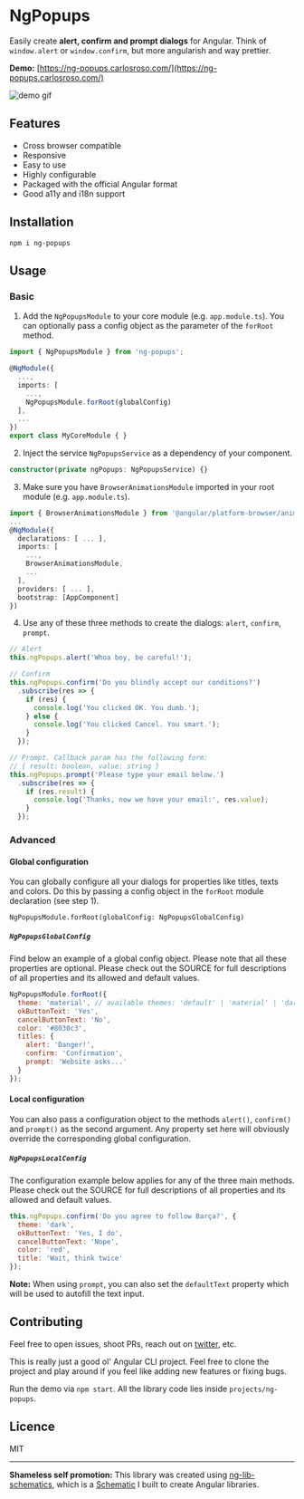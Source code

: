 # NgPopups

Easily create **alert, confirm and prompt dialogs** for Angular. Think of `window.alert` or `window.confirm`, but more angularish and way prettier.

**Demo:** [https://ng-popups.carlosroso.com/](https://ng-popups.carlosroso.com/)

![demo gif](https://user-images.githubusercontent.com/3689856/36462314-a970271a-1690-11e8-9949-183e0ce3bf54.gif)

## Features

- Cross browser compatible
- Responsive
- Easy to use
- Highly configurable
- Packaged with the official Angular format
- Good a11y and i18n support

## Installation

```
npm i ng-popups
```

## Usage

### Basic

1. Add the `NgPopupsModule` to your core module (e.g. `app.module.ts`). You can optionally
pass a config object as the parameter of the `forRoot` method.

```typescript
import { NgPopupsModule } from 'ng-popups';

@NgModule({
  ...,
  imports: [
    ...,
    NgPopupsModule.forRoot(globalConfig)
  ],
  ...
})
export class MyCoreModule { }
```

2. Inject the service `NgPopupsService` as a dependency of your component.

```typescript
constructor(private ngPopups: NgPopupsService) {}
```

3. Make sure you have `BrowserAnimationsModule` imported in your root module (e.g. `app.module.ts`).

```typescript
import { BrowserAnimationsModule } from '@angular/platform-browser/animations';
...
@NgModule({
  declarations: [ ... ],
  imports: [
    ...,
    BrowserAnimationsModule,
    ...
  ],
  providers: [ ... ],
  bootstrap: [AppComponent]
})
```

4. Use any of these three methods to create the dialogs: `alert`, `confirm`, `prompt`.

```typescript
// Alert
this.ngPopups.alert('Whoa boy, be careful!');

// Confirm
this.ngPopups.confirm('Do you blindly accept our conditions?')
  .subscribe(res => {
    if (res) {
      console.log('You clicked OK. You dumb.');
    } else {
      console.log('You clicked Cancel. You smart.');
    }
  });

// Prompt. Callback param has the following form:
// { result: boolean, value: string }
this.ngPopups.prompt('Please type your email below.')
  .subscribe(res => {
    if (res.result) {
      console.log('Thanks, now we have your email:', res.value);
    }
  });

```

### Advanced

#### Global configuration

You can globally configure all your dialogs for properties like titles, texts and colors. Do this
by passing a config object in the `forRoot` module declaration (see step 1).

```
NgPopupsModule.forRoot(globalConfig: NgPopupsGlobalConfig)
``` 

##### `NgPopupsGlobalConfig`

Find below an example of a global config object. Please note that all these properties are
optional. Please check out the SOURCE for full descriptions of all properties and 
its allowed and default values.

```javascript
NgPopupsModule.forRoot({
  theme: 'material', // available themes: 'default' | 'material' | 'dark'
  okButtonText: 'Yes',
  cancelButtonText: 'No',
  color: '#8030c3',
  titles: {
    alert: 'Danger!',
    confirm: 'Confirmation',
    prompt: 'Website asks...'
  }
});
```

#### Local configuration

You can also pass a configuration object to the methods `alert()`, `confirm()` and `prompt()` as the 
second argument. Any property set here will obviously override the corresponding global configuration.

##### `NgPopupsLocalConfig`

The configuration example below applies for any of the three main methods. Please check out the 
SOURCE for full descriptions of all properties and its allowed and default values.

```javascript
this.ngPopups.confirm('Do you agree to follow Barça?', {
  theme: 'dark',
  okButtonText: 'Yes, I do',
  cancelButtonText: 'Nope',
  color: 'red',
  title: 'Wait, think twice'
});
```

**Note:** When using `prompt`, you can also set the `defaultText` property which will be used to 
autofill the text input.

## Contributing

Feel free to open issues, shoot PRs, reach out on [twitter](https://twitter.com/caroso1222), etc.

This is really just a good ol' Angular CLI project. Feel free to clone the project and play around if you
feel like adding new features or fixing bugs. 

Run the demo via `npm start`. All the library code lies inside `projects/ng-popups`. 

## Licence

MIT

---

**Shameless self promotion:** This library was created using [ng-lib-schematics](https://github.com/caroso1222/ng-lib-schematics), 
which is a [Schematic](https://blog.angular.io/schematics-an-introduction-dc1dfbc2a2b2) I built to create Angular libraries.